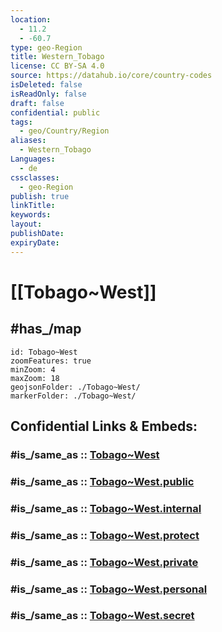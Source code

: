 ```yaml
---
location:
  - 11.2
  - -60.7
type: geo-Region
title: Western_Tobago
license: CC BY-SA 4.0
source: https://datahub.io/core/country-codes
isDeleted: false
isReadOnly: false
draft: false
confidential: public
tags:
  - geo/Country/Region
aliases:
  - Western_Tobago
Languages:
  - de
cssclasses:
  - geo-Region
publish: true
linkTitle:
keywords:
layout:
publishDate:
expiryDate:
---
```


# [[Tobago~West]] 


## #has_/map 


```leaflet
id: Tobago~West
zoomFeatures: true 
minZoom: 4 
maxZoom: 18
geojsonFolder: ./Tobago~West/
markerFolder: ./Tobago~West/
```


## Confidential Links & Embeds: 

### #is_/same_as :: [Tobago~West](/_Standards/Earth/Continent/America~Caribbean/Trinidad_and_Tobago~Islands/Regions~Trinidad-Tobago/Tobago~West.md) 

### #is_/same_as :: [Tobago~West.public](/_public/Earth/Continent/America~Caribbean/Trinidad_and_Tobago~Islands/Regions~Trinidad-Tobago/Tobago~West.public.md) 

### #is_/same_as :: [Tobago~West.internal](/_internal/Earth/Continent/America~Caribbean/Trinidad_and_Tobago~Islands/Regions~Trinidad-Tobago/Tobago~West.internal.md) 

### #is_/same_as :: [Tobago~West.protect](/_protect/Earth/Continent/America~Caribbean/Trinidad_and_Tobago~Islands/Regions~Trinidad-Tobago/Tobago~West.protect.md) 

### #is_/same_as :: [Tobago~West.private](/_private/Earth/Continent/America~Caribbean/Trinidad_and_Tobago~Islands/Regions~Trinidad-Tobago/Tobago~West.private.md) 

### #is_/same_as :: [Tobago~West.personal](/_personal/Earth/Continent/America~Caribbean/Trinidad_and_Tobago~Islands/Regions~Trinidad-Tobago/Tobago~West.personal.md) 

### #is_/same_as :: [Tobago~West.secret](/_secret/Earth/Continent/America~Caribbean/Trinidad_and_Tobago~Islands/Regions~Trinidad-Tobago/Tobago~West.secret.md)

